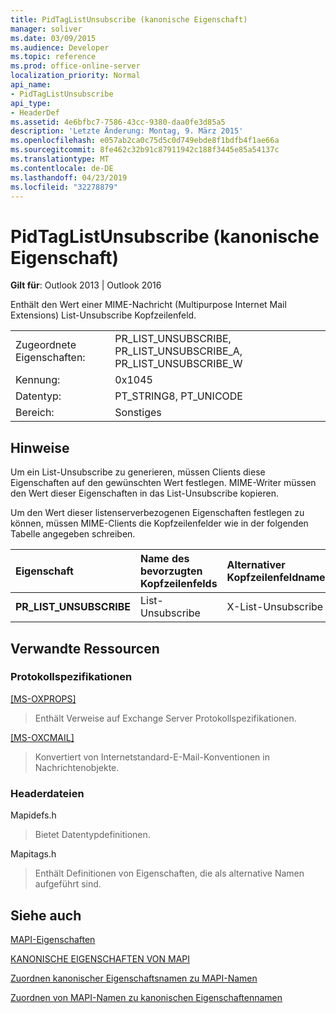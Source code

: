 ```yaml
---
title: PidTagListUnsubscribe (kanonische Eigenschaft)
manager: soliver
ms.date: 03/09/2015
ms.audience: Developer
ms.topic: reference
ms.prod: office-online-server
localization_priority: Normal
api_name:
- PidTagListUnsubscribe
api_type:
- HeaderDef
ms.assetid: 4e6bfbc7-7586-43cc-9380-daa0fe3d85a5
description: 'Letzte Änderung: Montag, 9. März 2015'
ms.openlocfilehash: e057ab2ca0c75d5c0d749ebde8f1bdfb4f1ae66a
ms.sourcegitcommit: 8fe462c32b91c87911942c188f3445e85a54137c
ms.translationtype: MT
ms.contentlocale: de-DE
ms.lasthandoff: 04/23/2019
ms.locfileid: "32278879"
---
```

# <a name="pidtaglistunsubscribe-canonical-property"></a>PidTagListUnsubscribe (kanonische Eigenschaft)

  
  
**Gilt für**: Outlook 2013 | Outlook 2016 
  
Enthält den Wert einer MIME-Nachricht (Multipurpose Internet Mail Extensions) List-Unsubscribe Kopfzeilenfeld.
  
|||
|:-----|:-----|
|Zugeordnete Eigenschaften:  <br/> |PR_LIST_UNSUBSCRIBE, PR_LIST_UNSUBSCRIBE_A, PR_LIST_UNSUBSCRIBE_W  <br/> |
|Kennung:  <br/> |0x1045  <br/> |
|Datentyp:  <br/> |PT_STRING8, PT_UNICODE  <br/> |
|Bereich:  <br/> |Sonstiges  <br/> |
   
## <a name="remarks"></a>Hinweise

Um ein List-Unsubscribe zu generieren, müssen Clients diese Eigenschaften auf den gewünschten Wert festlegen. MIME-Writer müssen den Wert dieser Eigenschaften in das List-Unsubscribe kopieren.
  
Um den Wert dieser listenserverbezogenen Eigenschaften festlegen zu können, müssen MIME-Clients die Kopfzeilenfelder wie in der folgenden Tabelle angegeben schreiben.
  
|**Eigenschaft**|**Name des bevorzugten Kopfzeilenfelds**|**Alternativer Kopfzeilenfeldname**|
|:-----|:-----|:-----|
|**PR_LIST_UNSUBSCRIBE** <br/> |List-Unsubscribe  <br/> |X-List-Unsubscribe  <br/> |
   
## <a name="related-resources"></a>Verwandte Ressourcen

### <a name="protocol-specifications"></a>Protokollspezifikationen

[[MS-OXPROPS]](https://msdn.microsoft.com/library/f6ab1613-aefe-447d-a49c-18217230b148%28Office.15%29.aspx)
  
> Enthält Verweise auf Exchange Server Protokollspezifikationen.
    
[[MS-OXCMAIL]](https://msdn.microsoft.com/library/b60d48db-183f-4bf5-a908-f584e62cb2d4%28Office.15%29.aspx)
  
> Konvertiert von Internetstandard-E-Mail-Konventionen in Nachrichtenobjekte.
    
### <a name="header-files"></a>Headerdateien

Mapidefs.h
  
> Bietet Datentypdefinitionen.
    
Mapitags.h
  
> Enthält Definitionen von Eigenschaften, die als alternative Namen aufgeführt sind.
    
## <a name="see-also"></a>Siehe auch



[MAPI-Eigenschaften](mapi-properties.md)
  
[KANONISCHE EIGENSCHAFTEN VON MAPI](mapi-canonical-properties.md)
  
[Zuordnen kanonischer Eigenschaftsnamen zu MAPI-Namen](mapping-canonical-property-names-to-mapi-names.md)
  
[Zuordnen von MAPI-Namen zu kanonischen Eigenschaftennamen](mapping-mapi-names-to-canonical-property-names.md)

